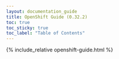 ```yaml
---
layout: documentation_guide
title: OpenShift Guide (0.32.2)
toc: true
toc_sticky: true
toc_label: "Table of Contents"
---
```


{% include_relative openshift-guide.html %}

